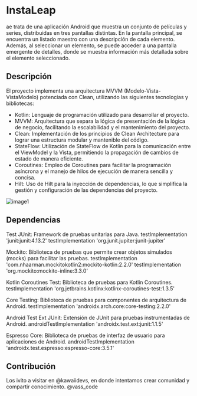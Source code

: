 # InstaLeap

ae trata de una aplicación Android que muestra un conjunto de películas y series, distribuidas en tres pantallas distintas. 
En la pantalla principal, se encuentra un listado maestro con una descripción de cada elemento. Además, al seleccionar un elemento, se puede acceder a una pantalla emergente de detalles, donde se muestra información más detallada sobre el elemento seleccionado.

## Descripción

El proyecto implementa una arquitectura MVVM (Modelo-Vista-VistaModelo) potenciada con Clean, utilizando las siguientes tecnologías y bibliotecas:

- Kotlin: Lenguaje de programación utilizado para desarrollar el proyecto.
- MVVM: Arquitectura que separa la lógica de presentación de la lógica de negocio, facilitando la escalabilidad y el mantenimiento del proyecto.
- Clean: Implementación de los principios de Clean Architecture para lograr una estructura modular y mantenible del código.
- StateFlow: Utilización de StateFlow de Kotlin para la comunicación entre el ViewModel y la Vista, permitiendo la propagación de cambios de estado de manera eficiente.
- Coroutines: Empleo de Coroutines para facilitar la programación asíncrona y el manejo de hilos de ejecución de manera sencilla y concisa.
- Hilt: Uso de Hilt para la inyección de dependencias, lo que simplifica la gestión y configuración de las dependencias del proyecto.

![image1](https://github.com/vcode09/instaleap/assets/72045621/446721eb-8303-48e3-8bbd-7d0709e2c9f2)


## Dependencias

Test
JUnit: Framework de pruebas unitarias para Java.
testImplementation 'junit:junit:4.13.2'
testImplementation 'org.junit.jupiter:junit-jupiter'

Mockito: Biblioteca de pruebas que permite crear objetos simulados (mocks) para facilitar las pruebas.
testImplementation 'com.nhaarman.mockitokotlin2:mockito-kotlin:2.2.0'
testImplementation 'org.mockito:mockito-inline:3.3.0'

Kotlin Coroutines Test: Biblioteca de pruebas para Kotlin Coroutines.
testImplementation 'org.jetbrains.kotlinx:kotlinx-coroutines-test:1.3.5'

Core Testing: Biblioteca de pruebas para componentes de arquitectura de Android.
testImplementation  'androidx.arch.core:core-testing:2.2.0'

Android Test Ext JUnit: Extensión de JUnit para pruebas instrumentadas de Android.
androidTestImplementation 'androidx.test.ext:junit:1.1.5'

Espresso Core: Biblioteca de pruebas de interfaz de usuario para aplicaciones de Android.
androidTestImplementation 'androidx.test.espresso:espresso-core:3.5.1'

## Contribución
Los ivito a visitar en @kawaiidevs, en donde intentamos crear comunidad y compartir conocimiento. 
@vass_code
